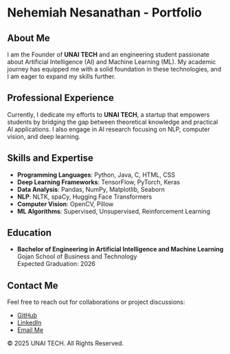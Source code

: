 # Nehemiah Nesanathan - Portfolio

## About Me
I am the Founder of **UNAI TECH** and an engineering student passionate about Artificial Intelligence (AI) and Machine Learning (ML). My academic journey has equipped me with a solid foundation in these technologies, and I am eager to expand my skills further.

## Professional Experience
Currently, I dedicate my efforts to **UNAI TECH**, a startup that empowers students by bridging the gap between theoretical knowledge and practical AI applications. I also engage in AI research focusing on NLP, computer vision, and deep learning.

## Skills and Expertise
- **Programming Languages**: Python, Java, C, HTML, CSS
- **Deep Learning Frameworks**: TensorFlow, PyTorch, Keras
- **Data Analysis**: Pandas, NumPy, Matplotlib, Seaborn
- **NLP**: NLTK, spaCy, Hugging Face Transformers
- **Computer Vision**: OpenCV, Pillow
- **ML Algorithms**: Supervised, Unsupervised, Reinforcement Learning

## Education
- **Bachelor of Engineering in Artificial Intelligence and Machine Learning**  
  Gojan School of Business and Technology  
  Expected Graduation: 2026

## Contact Me
Feel free to reach out for collaborations or project discussions:

- [GitHub](https://github.com/NrGjoe846)
- [LinkedIn](https://www.linkedin.com/in/nehemiah-nesanathan)
- [Email Me](mailto:Nehemiahnesanathan@gmail.com)

&copy; 2025 UNAI TECH. All Rights Reserved.
